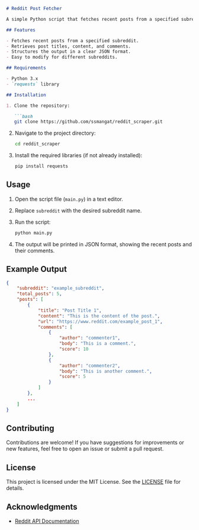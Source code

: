 ```markdown
# Reddit Post Fetcher

A simple Python script that fetches recent posts from a specified subreddit within the last 24 hours, including post titles, content, and comments. This project utilizes the Reddit API to retrieve data in JSON format.

## Features

- Fetches recent posts from a specified subreddit.
- Retrieves post titles, content, and comments.
- Structures the output in a clear JSON format.
- Easy to modify for different subreddits.

## Requirements

- Python 3.x
- `requests` library

## Installation

1. Clone the repository:

   ```bash
   git clone https://github.com/ssmangat/reddit_scraper.git
   ```

2. Navigate to the project directory:

   ```bash
   cd reddit_scraper
   ```

3. Install the required libraries (if not already installed):

   ```bash
   pip install requests
   ```

## Usage

1. Open the script file (`main.py`) in a text editor.
2. Replace `subreddit` with the desired subreddit name.
3. Run the script:

   ```bash
   python main.py
   ```

4. The output will be printed in JSON format, showing the recent posts and their comments.

## Example Output

```json
{
    "subreddit": "example_subreddit",
    "total_posts": 5,
    "posts": [
        {
            "title": "Post Title 1",
            "content": "This is the content of the post.",
            "url": "https://www.reddit.com/example_post_1",
            "comments": [
                {
                    "author": "commenter1",
                    "body": "This is a comment.",
                    "score": 10
                },
                {
                    "author": "commenter2",
                    "body": "This is another comment.",
                    "score": 5
                }
            ]
        },
        ...
    ]
}
```

## Contributing

Contributions are welcome! If you have suggestions for improvements or new features, feel free to open an issue or submit a pull request.

## License

This project is licensed under the MIT License. See the [LICENSE](LICENSE) file for details.

## Acknowledgments

- [Reddit API Documentation](https://www.reddit.com/dev/api)
```


